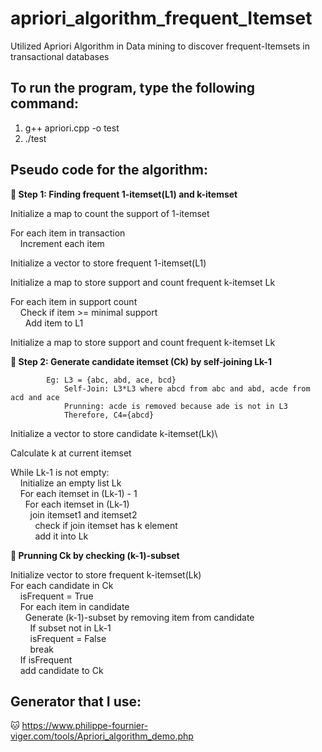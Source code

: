 # apriori_algorithm_frequent_Itemset
Utilized Apriori Algorithm in Data mining to discover frequent-Itemsets in transactional databases
## To run the program, type the following command:
1. g++ apriori.cpp -o test
2. ./test

## Pseudo code for the algorithm:
**🐾 Step 1: Finding frequent 1-itemset(L1) and k-itemset**

Initialize a map to count the support of 1-itemset

For each item in transaction\
&nbsp;&nbsp;&nbsp;&nbsp;Increment each item

Initialize a vector to store frequent 1-itemset(L1)

Initialize a map to store support and count frequent k-itemset Lk

For each item in support count\
&nbsp;&nbsp;&nbsp;&nbsp;Check if item >= minimal support\
&nbsp;&nbsp;&nbsp;&nbsp;&nbsp;&nbsp;Add item to L1

Initialize a map to store support and count frequent k-itemset Lk


**🐾 Step 2: Generate candidate itemset (Ck) by self-joining Lk-1**
   
            Eg: L3 = {abc, abd, ace, bcd}
                Self-Join: L3*L3 where abcd from abc and abd, acde from acd and ace
                Prunning: acde is removed because ade is not in L3
                Therefore, C4={abcd}

Initialize a vector to store candidate k-itemset(Lk)\

Calculate k at current itemset

While Lk-1 is not empty:\
&nbsp;&nbsp;&nbsp;&nbsp;Initialize an empty list Lk\
&nbsp;&nbsp;&nbsp;&nbsp;For each itemset in (Lk-1) - 1\
&nbsp;&nbsp;&nbsp;&nbsp;&nbsp;&nbsp;For each itemset in (Lk-1)\
&nbsp;&nbsp;&nbsp;&nbsp;&nbsp;&nbsp;&nbsp;&nbsp;join itemset1 and itemset2\
&nbsp;&nbsp;&nbsp;&nbsp;&nbsp;&nbsp;&nbsp;&nbsp;&nbsp;&nbsp;check if join itemset has k element\
&nbsp;&nbsp;&nbsp;&nbsp;&nbsp;&nbsp;&nbsp;&nbsp;&nbsp;&nbsp;add it into Lk

**🐾 Prunning Ck by checking (k-1)-subset**

Initialize vector to store frequent k-itemset(Lk)\
For each candidate in Ck\
&nbsp;&nbsp;&nbsp;&nbsp;isFrequent = True\
&nbsp;&nbsp;&nbsp;&nbsp;For each item in candidate\
&nbsp;&nbsp;&nbsp;&nbsp;&nbsp;&nbsp;Generate (k-1)-subset by removing item from candidate\
&nbsp;&nbsp;&nbsp;&nbsp;&nbsp;&nbsp;&nbsp;&nbsp;If subset not in Lk-1\
&nbsp;&nbsp;&nbsp;&nbsp;&nbsp;&nbsp;&nbsp;&nbsp;isFrequent = False\
&nbsp;&nbsp;&nbsp;&nbsp;&nbsp;&nbsp;&nbsp;&nbsp;break\
&nbsp;&nbsp;&nbsp;&nbsp;If isFrequent\
&nbsp;&nbsp;&nbsp;&nbsp;add candidate to Ck

## Generator that I use: 
🐱 https://www.philippe-fournier-viger.com/tools/Apriori_algorithm_demo.php

